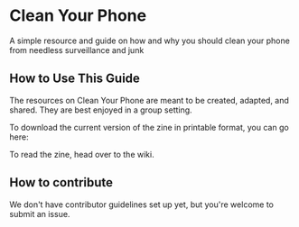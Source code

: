 # Clean Your Phone
A simple resource and guide on how and why you should clean your phone from needless surveillance and junk

## How to Use This Guide

The resources on Clean Your Phone are meant to be created, adapted, and shared. They are best enjoyed in a group setting.

To download the current version of the zine in printable format, you can go here: 

To read the zine, head over to the wiki.

## How to contribute

We don't have contributor guidelines set up yet, but you're welcome to submit an issue.


